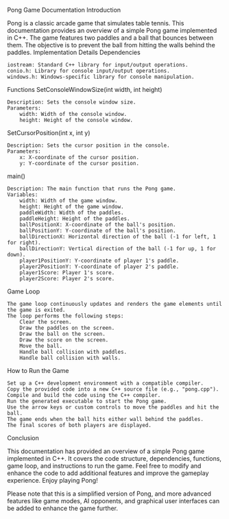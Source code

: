 Pong Game Documentation
Introduction

Pong is a classic arcade game that simulates table tennis. This documentation provides an overview of a simple Pong game implemented in C++. The game features two paddles and a ball that bounces between them. The objective is to prevent the ball from hitting the walls behind the paddles.
Implementation Details
Dependencies

    iostream: Standard C++ library for input/output operations.
    conio.h: Library for console input/output operations.
    windows.h: Windows-specific library for console manipulation.

Functions
SetConsoleWindowSize(int width, int height)

    Description: Sets the console window size.
    Parameters:
        width: Width of the console window.
        height: Height of the console window.

SetCursorPosition(int x, int y)

    Description: Sets the cursor position in the console.
    Parameters:
        x: X-coordinate of the cursor position.
        y: Y-coordinate of the cursor position.

main()

    Description: The main function that runs the Pong game.
    Variables:
        width: Width of the game window.
        height: Height of the game window.
        paddleWidth: Width of the paddles.
        paddleHeight: Height of the paddles.
        ballPositionX: X-coordinate of the ball's position.
        ballPositionY: Y-coordinate of the ball's position.
        ballDirectionX: Horizontal direction of the ball (-1 for left, 1 for right).
        ballDirectionY: Vertical direction of the ball (-1 for up, 1 for down).
        player1PositionY: Y-coordinate of player 1's paddle.
        player2PositionY: Y-coordinate of player 2's paddle.
        player1Score: Player 1's score.
        player2Score: Player 2's score.

Game Loop

    The game loop continuously updates and renders the game elements until the game is exited.
    The loop performs the following steps:
        Clear the screen.
        Draw the paddles on the screen.
        Draw the ball on the screen.
        Draw the score on the screen.
        Move the ball.
        Handle ball collision with paddles.
        Handle ball collision with walls.

How to Run the Game

    Set up a C++ development environment with a compatible compiler.
    Copy the provided code into a new C++ source file (e.g., "pong.cpp").
    Compile and build the code using the C++ compiler.
    Run the generated executable to start the Pong game.
    Use the arrow keys or custom controls to move the paddles and hit the ball.
    The game ends when the ball hits either wall behind the paddles.
    The final scores of both players are displayed.

Conclusion

This documentation has provided an overview of a simple Pong game implemented in C++. It covers the code structure, dependencies, functions, game loop, and instructions to run the game. Feel free to modify and enhance the code to add additional features and improve the gameplay experience. Enjoy playing Pong!

Please note that this is a simplified version of Pong, and more advanced features like game modes, AI opponents, and graphical user interfaces can be added to enhance the game further.
